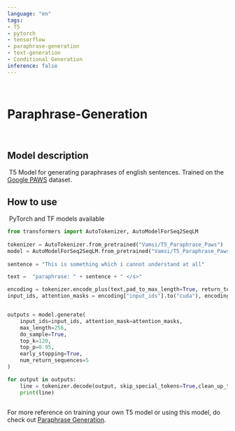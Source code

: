 ```yaml
---
language: "en"
tags:
- T5
- pytorch
- tensorflow
- paraphrase-generation
- text-generation
- Conditional Generation
inference: false
---
```

​
# Paraphrase-Generation
​
## Model description
​
T5 Model for generating paraphrases of english sentences. Trained on the [Google PAWS](https://github.com/google-research-datasets/paws) dataset.
​
## How to use
​
PyTorch and TF models available
​
```python
from transformers import AutoTokenizer, AutoModelForSeq2SeqLM
​
tokenizer = AutoTokenizer.from_pretrained("Vamsi/T5_Paraphrase_Paws")  
model = AutoModelForSeq2SeqLM.from_pretrained("Vamsi/T5_Paraphrase_Paws")
​
sentence = "This is something which i cannot understand at all"

text =  "paraphrase: " + sentence + " </s>"

encoding = tokenizer.encode_plus(text,pad_to_max_length=True, return_tensors="pt")
input_ids, attention_masks = encoding["input_ids"].to("cuda"), encoding["attention_mask"].to("cuda")


outputs = model.generate(
    input_ids=input_ids, attention_mask=attention_masks,
    max_length=256,
    do_sample=True,
    top_k=120,
    top_p=0.95,
    early_stopping=True,
    num_return_sequences=5
)

for output in outputs:
    line = tokenizer.decode(output, skip_special_tokens=True,clean_up_tokenization_spaces=True)
    print(line)
​

```

For more reference on training your own T5 model or using this model, do check out [Paraphrase Generation](https://github.com/Vamsi995/Paraphrase-Generator).
